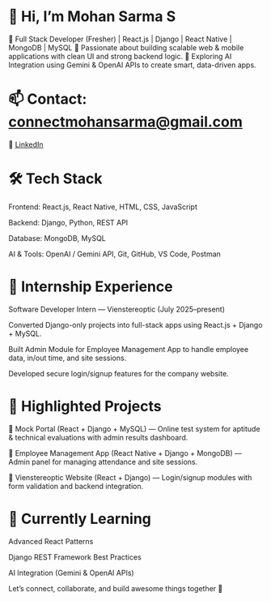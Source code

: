 # 👋 Hi, I’m Mohan Sarma S

🎯 Full Stack Developer (Fresher) | React.js | Django | React Native | MongoDB | MySQL
🚀 Passionate about building scalable web & mobile applications with clean UI and strong backend logic.
🧠 Exploring AI Integration using Gemini & OpenAI APIs to create smart, data-driven apps.

# 📫 Contact: connectmohansarma@gmail.com

🔗 [LinkedIn](www.linkedin.com/in/mohan-sarma-s)


# 🛠 Tech Stack

Frontend: React.js, React Native, HTML, CSS, JavaScript

Backend: Django, Python, REST API

Database: MongoDB, MySQL

AI & Tools: OpenAI / Gemini API, Git, GitHub, VS Code, Postman

# 💼 Internship Experience

Software Developer Intern — Vienstereoptic (July 2025–present)

Converted Django-only projects into full-stack apps using React.js + Django + MySQL.

Built Admin Module for Employee Management App to handle employee data, in/out time, and site sessions.

Developed secure login/signup features for the company website.

# 🔧 Highlighted Projects

🧩 Mock Portal (React + Django + MySQL) — Online test system for aptitude & technical evaluations with admin results dashboard.

📱 Employee Management App (React Native + Django + MongoDB) — Admin panel for managing attendance and site sessions.

💼 Vienstereoptic Website (React + Django) — Login/signup modules with form validation and backend integration.


# 🌱 Currently Learning

Advanced React Patterns

Django REST Framework Best Practices

AI Integration (Gemini & OpenAI APIs)

Let’s connect, collaborate, and build awesome things together 🚀
